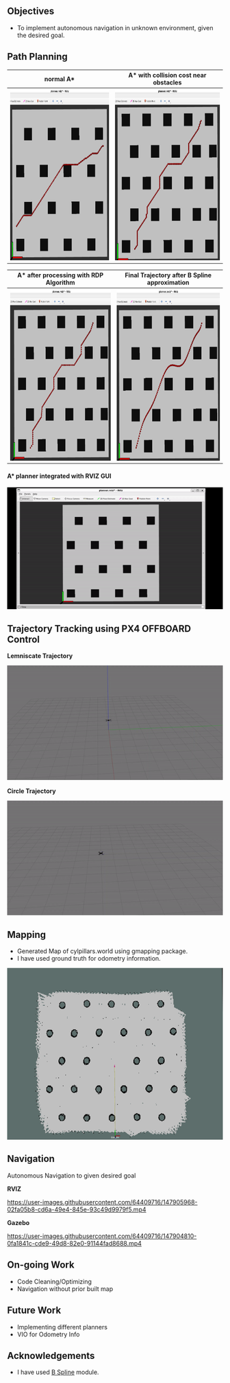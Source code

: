 
## Objectives
* To implement autonomous navigation in unknown environment, given the desired goal.

## Path Planning

normal A*      |  A* with collision cost near obstacles
:-------------------------:|:-------------------------:
<img src="https://github.com/Ayush1285/quadrotor_navigation/blob/main/results/normalastar.png" height="400"> | <img src="https://github.com/Ayush1285/quadrotor_navigation/blob/main/results/astarwithcollisioncost.png" height="400">

A* after processing with RDP Algorithm   |  Final Trajectory after B Spline approximation
:-------------------------:|:-------------------------:
<img src="https://github.com/Ayush1285/quadrotor_navigation/blob/main/results/astarafterrdp.png" height="400"> | <img src="https://github.com/Ayush1285/quadrotor_navigation/blob/main/results/finaltraj.png" height="400">

#### A* planner integrated with RVIZ GUI

![](https://github.com/Ayush1285/quadrotor_navigation/blob/main/results/astarrviz.gif)

## Trajectory Tracking using PX4 OFFBOARD Control
**Lemniscate Trajectory**

![](https://github.com/Ayush1285/quadrotor_navigation/blob/main/results/lemniscatetraj.gif)

**Circle Trajectory**

![](https://github.com/Ayush1285/quadrotor_navigation/blob/main/results/circletraj.gif)

## Mapping
* Generated Map of cylpillars.world using gmapping package.
* I have used ground truth for odometry information.

<img src="https://github.com/Ayush1285/quadrotor_navigation/blob/main/results/pillarsmap.png" height="400"> 

## Navigation
Autonomous Navigation to given desired goal

**RVIZ**



https://user-images.githubusercontent.com/64409716/147905968-02fa05b8-cd6a-49e4-845e-93c49d9979f5.mp4



**Gazebo**


https://user-images.githubusercontent.com/64409716/147904810-0fa1841c-cde9-49d8-82e0-91144fad8688.mp4



## On-going Work
* Code Cleaning/Optimizing
* Navigation without prior built map

## Future Work
* Implementing different planners
* VIO for Odometry Info

## Acknowledgements
* I have used [B Spline](https://github.com/AtsushiSakai/PythonRobotics/tree/master/PathPlanning/BSplinePath) module.



